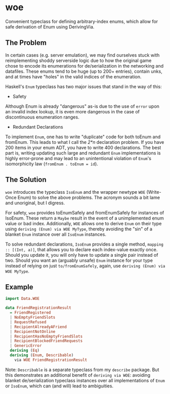 # woe
Convenient typeclass for defining arbitrary-index enums, which allow for safe derivation of Enum using DerivingVia.

## The Problem
In certain cases (e.g. server emulation), we may find ourselves stuck with reimplementing shoddy serverside logic
due to how the original game chose to encode its enumerations for de/serialization in the networking and datafiles.
These enums tend to be huge (up to 200+ entries), contain unks, and at times have "holes" in the valid indices of the
enumeration.

Haskell's `Enum` typeclass has two major issues that stand in the way of this:

* Safety

Although Enum is already "dangerous" as-is due to the use of `error` upon an invalid index lookup, it is even more
dangerous in the case of discontinuous enumeration ranges.

* Redundant Declarations

To implement `Enum`, one has to write "duplicate" code for both toEnum and fromEnum. This leads to what I call the
_2*n_ declaration problem. If you have 200 items in your enum ADT, you have to write 400 declarations. The best part is,
writing updating such large and redundant `Enum` implementations is highly error-prone and may lead to an unintentional
violation of `Enum`'s isomorphicity law (`fromEnum . toEnum = id`).

## The Solution
`woe` introduces the typeclass `IsoEnum` and the wrapper newtype `WOE` (Write-Once Enum) to solve the above problems. The acronym sounds a bit lame
and unoriginal, but I digress.

For safety, `woe` provides toEnumSafely and fromEnumSafely for instances of IsoEnum. These return a `Maybe` result
in the event of a unimplemented enum value or bad index. Additionally, `WOE` allows one to
derive `Enum` on their type using `deriving (Enum) via WOE MyType`, thereby avoiding the "sin" of a blanket `Enum` 
instance over all `IsoEnum` instances.

To solve redundant declarations, `IsoEnum` provides a single method, `mapping :: [(Int, a)]`, that allows you to declare
each index-value exactly once. Should you update it, you will only have to update a single pair instead of two. Should
you want an (arguably unsafe) `Enum` instance for your type instead of relying on just `to/fromEnumSafely`, again, use ``deriving (Enum) via WOE MyType``.

## Example

```hs
import Data.WOE

data FriendRegistrationResult
  = FriendRegistered
  | NoEmptyFriendSlots
  | RequestRefused
  | RecipientAlreadyAFriend
  | RecipientNotOnline
  | RecipientHasNoEmptyFriendSlots
  | RecipientBlockedFriendRequests
  | GenericError
  deriving (Eq)
  deriving (Enum, Describable)
    via WOE FriendRegistrationResult
```

Note: `Describable` is a separate typeclass from my `describe` package. But this demonstrates an additional benefit
of `deriving via WOE`: avoiding blanket de/serialization typeclass instances over all implementations of `Enum` or `IsoEnum`, which can (and will) lead to ambiguities.
